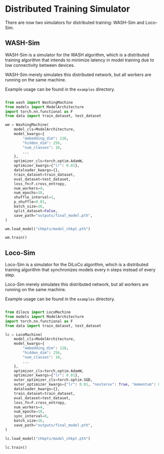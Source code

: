 # Distributed Training Simulator

There are now two simulators for distributed training: WASH-Sim and Loco-Sim.

## WASH-Sim

WASH-Sim is a simulator for the WASH algorithm, which is a distributed training algorithm that intends to minimize latency in model training due to low connectivity between devices.

WASH-Sim merely simulates this distributed network, but all workers are running on the same machine.

Example usage can be found in the `examples` directory.

```python

from wash import WashingMachine
from models import ModelArchitecture
import torch.nn.functional as F
from data import train_dataset, test_dataset

wm = WashingMachine(
    model_cls=ModelArchitecture,
    model_kwargs={
        "embedding_dim": 128,
        "hidden_dim": 256,
        "num_classes": 10,
        ...
    },
    optimizer_cls=torch.optim.AdamW,
    optimizer_kwargs={"lr": 0.01},
    dataloader_kwargs={},
    train_dataset=train_dataset,
    eval_dataset=test_dataset,
    loss_fn=F.cross_entropy,
    num_workers=4,
    num_epochs=10,
    shuffle_interval=1,
    p_shuffle=0.01,
    batch_size=16,
    split_dataset=False,
    save_path="outputs/final_model.pth",
)

wm.load_model("chkpts/model_chkpt.pth")

wm.train()

```



## Loco-Sim

Loco-Sim is a simulator for the DiLoCo algorithm, which is a distributed training algorithm that synchronizes models every n steps instead of every step.

Loco-Sim merely simulates this distributed network, but all workers are running on the same machine.

Example usage can be found in the `examples` directory.

```python

from diloco import LocoMachine
from models import ModelArchitecture
import torch.nn.functional as F
from data import train_dataset, test_dataset

lc = LocoMachine(
    model_cls=ModelArchitecture,
    model_kwargs={
        "embedding_dim": 128,
        "hidden_dim": 256,
        "num_classes": 10,
        ...
    },
    optimizer_cls=torch.optim.AdamW,
    optimizer_kwargs={"lr": 0.01},
    outer_optimizer_cls=torch.optim.SGD,
    outer_optimizer_kwargs={"lr": 0.01, "nesterov": True, "momentum": 0.9},
    dataloader_kwargs={},
    train_dataset=train_dataset,
    eval_dataset=test_dataset,
    loss_fn=F.cross_entropy,
    num_workers=4,
    num_epochs=10,
    sync_interval=8,
    batch_size=16,
    save_path="outputs/final_model.pth",
)

lc.load_model("chkpts/model_chkpt.pth")

lc.train()

```